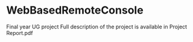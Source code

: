 # WebBasedRemoteConsole
Final year UG project
Full description of the project is available in Project Report.pdf
